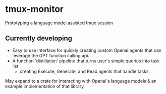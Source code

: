 # tmux-monitor

Prototyping a language model assisted tmux session

## Currently developing
* Easy to use interface for quickly creating custom Openai agents that can leverage the GPT function calling api.
* A function 'distillation' pipeline that turns user's simple queries into task list
  * creating Execute, Generate, and Read agents that handle tasks


May expand to a crate for interacting with Openai's language models & an example implementation of that library
